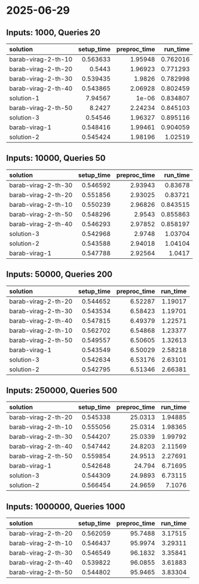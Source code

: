 # 2025-06-29

## Inputs: 1000, Queries 20

| solution            |   setup_time |   preproc_time |   run_time |
|:--------------------|-------------:|---------------:|-----------:|
| barab-virag-2-th-10 |     0.563633 |        1.95948 |   0.762016 |
| barab-virag-2-th-20 |     0.5443   |        1.96923 |   0.771293 |
| barab-virag-2-th-30 |     0.539435 |        1.9826  |   0.782998 |
| barab-virag-2-th-40 |     0.543865 |        2.06928 |   0.802459 |
| solution-1          |     7.94567  |        1e-06   |   0.834807 |
| barab-virag-2-th-50 |     8.2427   |        2.24234 |   0.845103 |
| solution-3          |     0.54546  |        1.96327 |   0.895116 |
| barab-virag-1       |     0.548416 |        1.99461 |   0.904059 |
| solution-2          |     0.545424 |        1.98196 |   1.02519  |

## Inputs: 10000, Queries 50

| solution            |   setup_time |   preproc_time |   run_time |
|:--------------------|-------------:|---------------:|-----------:|
| barab-virag-2-th-30 |     0.546592 |        2.93943 |   0.83678  |
| barab-virag-2-th-20 |     0.551856 |        2.93025 |   0.83721  |
| barab-virag-2-th-10 |     0.550239 |        2.96826 |   0.843515 |
| barab-virag-2-th-50 |     0.548296 |        2.9543  |   0.855863 |
| barab-virag-2-th-40 |     0.546293 |        2.97852 |   0.858197 |
| solution-3          |     0.542968 |        2.9748  |   1.03704  |
| solution-2          |     0.543588 |        2.94018 |   1.04104  |
| barab-virag-1       |     0.547788 |        2.92564 |   1.0417   |

## Inputs: 50000, Queries 200

| solution            |   setup_time |   preproc_time |   run_time |
|:--------------------|-------------:|---------------:|-----------:|
| barab-virag-2-th-20 |     0.544652 |        6.52287 |    1.19017 |
| barab-virag-2-th-30 |     0.543534 |        6.58423 |    1.19701 |
| barab-virag-2-th-40 |     0.547815 |        6.49379 |    1.22571 |
| barab-virag-2-th-10 |     0.562702 |        6.54868 |    1.23377 |
| barab-virag-2-th-50 |     0.549557 |        6.50605 |    1.32613 |
| barab-virag-1       |     0.543549 |        6.50029 |    2.58218 |
| solution-3          |     0.542634 |        6.53176 |    2.63101 |
| solution-2          |     0.542795 |        6.51346 |    2.66381 |

## Inputs: 250000, Queries 500

| solution            |   setup_time |   preproc_time |   run_time |
|:--------------------|-------------:|---------------:|-----------:|
| barab-virag-2-th-20 |     0.545338 |        25.0313 |    1.94885 |
| barab-virag-2-th-10 |     0.555056 |        25.0314 |    1.98365 |
| barab-virag-2-th-30 |     0.544207 |        25.0339 |    1.99792 |
| barab-virag-2-th-40 |     0.547442 |        24.8203 |    2.11569 |
| barab-virag-2-th-50 |     0.559854 |        24.9513 |    2.27691 |
| barab-virag-1       |     0.542648 |        24.794  |    6.71695 |
| solution-3          |     0.544309 |        24.9893 |    6.73115 |
| solution-2          |     0.566454 |        24.9659 |    7.1076  |

## Inputs: 1000000, Queries 1000

| solution            |   setup_time |   preproc_time |   run_time |
|:--------------------|-------------:|---------------:|-----------:|
| barab-virag-2-th-20 |     0.562059 |        95.7488 |    3.17515 |
| barab-virag-2-th-10 |     0.546437 |        95.9974 |    3.29311 |
| barab-virag-2-th-30 |     0.546549 |        96.1832 |    3.35841 |
| barab-virag-2-th-40 |     0.539822 |        96.0855 |    3.61883 |
| barab-virag-2-th-50 |     0.544802 |        95.9465 |    3.83304 |